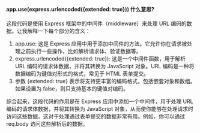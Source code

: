 #### app.use(express.urlencoded({extended: true})) 什么意思?
这段代码是使用 Express 框架中的中间件（middleware）来处理 URL 编码的数据。让我解释一下每个部分的含义：
1. app.use: 这是 Express 应用中用于添加中间件的方法。它允许你在请求被处理之前执行一些操作，比如解析请求体、验证数据等。
2. express.urlencoded({extended: true}): 这是一个中间件函数，用于解析 URL 编码的请求体数据，并将其转换为 JavaScript 对象。URL 编码是一种将数据编码为键值对形式的格式，常见于 HTML 表单提交。
3. 参数 {extended: true} 表示将支持更丰富的编码格式，包括嵌套对象和数组。如果设置为 false，则只支持基本的键值对编码。

综合起来，这段代码的作用是在 Express 应用中添加一个中间件，用于处理 URL 编码的请求体数据，并将其转换为 JavaScript 对象，从而使你能够在处理请求时访问这些数据。这对于处理通过表单提交的数据非常有用。例如，你可以通过 req.body 访问这些解析后的数据。